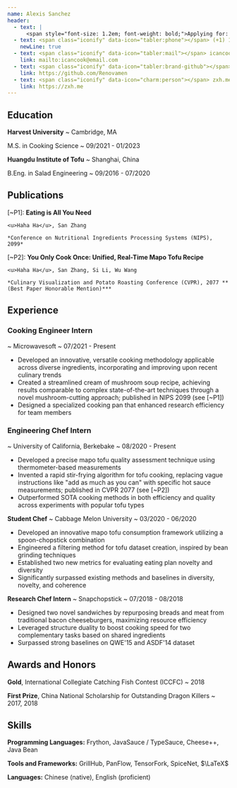 ```yaml
---
name: Alexis Sanchez
header:
  - text: |
      <span style="font-size: 1.2em; font-weight: bold;">Applying for: Cooking Engineer</span>
  - text: <span class="iconify" data-icon="tabler:phone"></span> (+1) 123-456-7890
    newLine: true
  - text: <span class="iconify" data-icon="tabler:mail"></span> icancook@email.com
    link: mailto:icancook@email.com
  - text: <span class="iconify" data-icon="tabler:brand-github"></span> Renovamen
    link: https://github.com/Renovamen
  - text: <span class="iconify" data-icon="charm:person"></span> zxh.me
    link: https://zxh.me
---
```


<!-- Important: Replace all template content, especially contact details, with your own information. -->

<!-- Important: When updating your email address, remember to change both the "text" (visible text) and the "link" (underlying hyperlink) fields. -->


## Education

**Harvest University**
  ~ Cambridge, MA

M.S. in Cooking Science
  ~ 09/2021 - 01/2023

**Huangdu Institute of Tofu**
  ~ Shanghai, China

B.Eng. in Salad Engineering
  ~ 09/2016 - 07/2020


## Publications

[~P1]: **Eating is All You Need**

    <u>Haha Ha</u>, San Zhang

    *Conference on Nutritional Ingredients Processing Systems (NIPS), 2099*

[~P2]: **You Only Cook Once: Unified, Real-Time Mapo Tofu Recipe**

    <u>Haha Ha</u>, San Zhang, Si Li, Wu Wang

    *Culinary Visualization and Potato Roasting Conference (CVPR), 2077 **(Best Paper Honorable Mention)***


## Experience

### Cooking Engineer Intern
  ~ Microwavesoft
  ~ 07/2021 - Present

- Developed an innovative, versatile cooking methodology applicable across diverse ingredients, incorporating and improving upon recent culinary trends
- Created a streamlined cream of mushroom soup recipe, achieving results comparable to complex state-of-the-art techniques through a novel mushroom-cutting approach; published in NIPS 2099 (see [~P1])
- Designed a specialized cooking pan that enhanced research efficiency for team members


### Engineering Chef Intern
  ~ University of California, Berkebake
  ~ 08/2020 - Present

- Developed a precise mapo tofu quality assessment technique using thermometer-based measurements
- Invented a rapid stir-frying algorithm for tofu cooking, replacing vague instructions like "add as much as you can" with specific hot sauce measurements; published in CVPR 2077 (see [~P2])
- Outperformed SOTA cooking methods in both efficiency and quality across experiments with popular tofu types

**Student Chef**
  ~ Cabbage Melon University
  ~ 03/2020 - 06/2020

- Developed an innovative mapo tofu consumption framework utilizing a spoon-chopstick combination
- Engineered a filtering method for tofu dataset creation, inspired by bean grinding techniques
- Established two new metrics for evaluating eating plan novelty and diversity
- Significantly surpassed existing methods and baselines in diversity, novelty, and coherence


**Research Chef Intern**
  ~ Snapchopstick
  ~ 07/2018 - 08/2018

- Designed two novel sandwiches by repurposing breads and meat from traditional bacon cheeseburgers, maximizing resource efficiency
- Leveraged structure duality to boost cooking speed for two complementary tasks based on shared ingredients
- Surpassed strong baselines on QWE'15 and ASDF'14 dataset


## Awards and Honors

**Gold**, International Collegiate Catching Fish Contest (ICCFC)
  ~ 2018

**First Prize**, China National Scholarship for Outstanding Dragon Killers
  ~ 2017, 2018


## Skills

**Programming Languages:** <span class="iconify" data-icon="vscode-icons:file-type-python"></span> Frython, <span class="iconify" data-icon="vscode-icons:file-type-js-official"></span> JavaSauce / <span class="iconify" data-icon="vscode-icons:file-type-typescript-official"></span> TypeSauce, <span class="iconify" data-icon="vscode-icons:file-type-cpp2"></span> Cheese++, <span class="iconify" data-icon="logos:java" data-inline="false"></span> Java Bean

**Tools and Frameworks:** GrillHub, PanFlow, TensorFork, SpiceNet, $\LaTeX$

**Languages:** Chinese (native), English (proficient)
